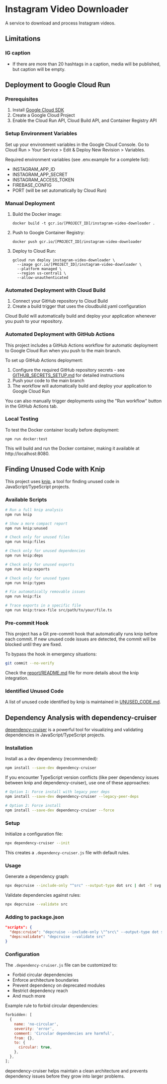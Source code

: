 # Instagram Video Downloader

A service to download and process Instagram videos.

## Limitations

### IG caption

- If there are more than 20 hashtags in a caption, media will be published, but caption will be empty.

## Deployment to Google Cloud Run

### Prerequisites

1. Install [Google Cloud SDK](https://cloud.google.com/sdk/docs/install)
2. Create a Google Cloud Project
3. Enable the Cloud Run API, Cloud Build API, and Container Registry API

### Setup Environment Variables

Set up your environment variables in the Google Cloud Console. Go to Cloud Run > Your Service > Edit & Deploy New Revision > Variables.

Required environment variables (see .env.example for a complete list):

- INSTAGRAM_APP_ID
- INSTAGRAM_APP_SECRET
- INSTAGRAM_ACCESS_TOKEN
- FIREBASE_CONFIG
- PORT (will be set automatically by Cloud Run)

### Manual Deployment

1. Build the Docker image:

   ```
   docker build -t gcr.io/[PROJECT_ID]/instagram-video-downloader .
   ```

2. Push to Google Container Registry:

   ```
   docker push gcr.io/[PROJECT_ID]/instagram-video-downloader
   ```

3. Deploy to Cloud Run:
   ```
   gcloud run deploy instagram-video-downloader \
     --image gcr.io/[PROJECT_ID]/instagram-video-downloader \
     --platform managed \
     --region us-central1 \
     --allow-unauthenticated
   ```

### Automated Deployment with Cloud Build

1. Connect your GitHub repository to Cloud Build
2. Create a build trigger that uses the cloudbuild.yaml configuration

Cloud Build will automatically build and deploy your application whenever you push to your repository.

### Automated Deployment with GitHub Actions

This project includes a GitHub Actions workflow for automatic deployment to Google Cloud Run when you push to the main branch.

To set up GitHub Actions deployment:

1. Configure the required GitHub repository secrets - see [GITHUB_SECRETS_SETUP.md](GITHUB_SECRETS_SETUP.md) for detailed instructions
2. Push your code to the main branch
3. The workflow will automatically build and deploy your application to Google Cloud Run

You can also manually trigger deployments using the "Run workflow" button in the GitHub Actions tab.

### Local Testing

To test the Docker container locally before deployment:

```
npm run docker:test
```

This will build and run the Docker container, making it available at http://localhost:8080.

## Finding Unused Code with Knip

This project uses [knip](https://github.com/webpro/knip), a tool for finding unused code in JavaScript/TypeScript projects.

### Available Scripts

```bash
# Run a full knip analysis
npm run knip

# Show a more compact report
npm run knip:unused

# Check only for unused files
npm run knip:files

# Check only for unused dependencies
npm run knip:deps

# Check only for unused exports
npm run knip:exports

# Check only for unused types
npm run knip:types

# Fix automatically removable issues
npm run knip:fix

# Trace exports in a specific file
npm run knip:trace-file src/path/to/your/file.ts
```

### Pre-commit Hook

This project has a Git pre-commit hook that automatically runs knip before each commit. If new unused code issues are detected, the commit will be blocked until they are fixed.

To bypass the hook in emergency situations:

```bash
git commit --no-verify
```

Check the [report/README.md](./report/README.md) file for more details about the knip integration.

### Identified Unused Code

A list of unused code identified by knip is maintained in [UNUSED_CODE.md](./UNUSED_CODE.md).

## Dependency Analysis with dependency-cruiser

[dependency-cruiser](https://github.com/sverweij/dependency-cruiser) is a powerful tool for visualizing and validating dependencies in JavaScript/TypeScript projects.

### Installation

Install as a dev dependency (recommended):

```bash
npm install --save-dev dependency-cruiser
```

If you encounter TypeScript version conflicts (like peer dependency issues between knip and dependency-cruiser), use one of these approaches:

```bash
# Option 1: Force install with legacy peer deps
npm install --save-dev dependency-cruiser --legacy-peer-deps

# Option 2: Force install
npm install --save-dev dependency-cruiser --force
```

### Setup

Initialize a configuration file:

```bash
npx dependency-cruiser --init
```

This creates a `.dependency-cruiser.js` file with default rules.

### Usage

Generate a dependency graph:

```bash
npx depcruise --include-only "^src" --output-type dot src | dot -T svg > dependency-graph.svg
```

Validate dependencies against rules:

```bash
npx depcruise --validate src
```

### Adding to package.json

```json
"scripts": {
  "deps:cruise": "depcruise --include-only \"^src\" --output-type dot src | dot -T svg > dependency-graph.svg",
  "deps:validate": "depcruise --validate src"
}
```

### Configuration

The `.dependency-cruiser.js` file can be customized to:

- Forbid circular dependencies
- Enforce architecture boundaries
- Prevent dependency on deprecated modules
- Restrict dependency reach
- And much more

Example rule to forbid circular dependencies:

```javascript
forbidden: [
  {
    name: 'no-circular',
    severity: 'error',
    comment: 'Circular dependencies are harmful',
    from: {},
    to: {
      circular: true,
    },
  },
];
```

dependency-cruiser helps maintain a clean architecture and prevents dependency issues before they grow into larger problems.
